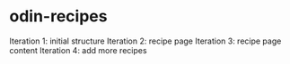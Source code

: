 # odin-recipes
Iteration 1: initial structure
Iteration 2: recipe page
Iteration 3: recipe page content
Iteration 4: add more recipes
